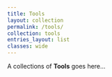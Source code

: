 ```yaml
---
title: Tools
layout: collection
permalink: /tools/
collection: tools
entries_layout: list
classes: wide
---
```


A collections of **Tools** goes here...

